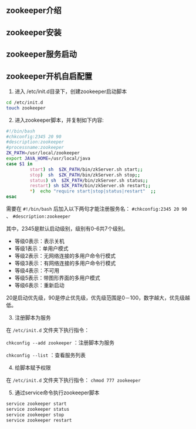 ## zookeeper介绍

## zookeeper安装

## zookeeper服务启动

## zookeeper开机自启配置

1. 进入 /etc/init.d目录下，创建zookeeper启动脚本

```bash
cd /etc/init.d
touch zookeeper
```

2. 进入zookeeper脚本，并复制如下内容:

```bash
#!/bin/bash
#chkconfig:2345 20 90
#description:zookeeper
#processname:zookeeper
ZK_PATH=/usr/local/zookeeper
export JAVA_HOME=/usr/local/java
case $1 in
         start) sh  $ZK_PATH/bin/zkServer.sh start;;
         stop)  sh  $ZK_PATH/bin/zkServer.sh stop;;
         status) sh  $ZK_PATH/bin/zkServer.sh status;;
         restart) sh $ZK_PATH/bin/zkServer.sh restart;;
         *)  echo "require start|stop|status|restart"  ;;
esac
```

需要在 `#!/bin/bash` 后加入以下两句才能注册服务名： `#chkconfig:2345 20 90` 、 `#description:zookeeper`

其中，2345是默认启动级别，级别有0-6共7个级别。

- 等级0表示：表示关机
- 等级1表示：单用户模式
- 等级2表示：无网络连接的多用户命令行模式
- 等级3表示：有网络连接的多用户命令行模式
- 等级4表示：不可用
- 等级5表示：带图形界面的多用户模式
- 等级6表示：重新启动

20是启动优先级，90是停止优先级，优先级范围是0－100，数字越大，优先级越低。

3. 注册脚本为服务

在 `/etc/init.d` 文件夹下执行指令：

`chkconfig --add zookeeper` ：注册脚本为服务

`chkconfig --list` ：查看服务列表

4. 给脚本赋予权限

在 `/etc/init.d` 文件夹下执行指令： `chmod 777 zookeeper`

5. 通过service命令执行zookeeper脚本

```bash
service zookeeper start
service zookeeper status
service zookeeper stop
service zookeeper restart
```




